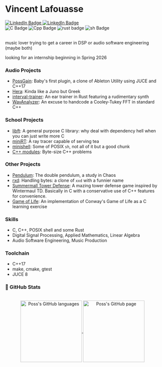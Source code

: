 # Vincent Lafouasse

<div id="social">
  <a href="https://www.linkedin.com/in/vincent-lafouasse/">
    <img src="https://img.shields.io/badge/LinkedIn-blue?style=flat&logo=linkedin&logoColor=white" alt="LinkedIn Badge"/>
  </a>
  <a href="https://github.com/vincent-lafouasse/MyResume/blob/main/cv_lafouasse.pdf">
    <img src="https://img.shields.io/badge/Resume-red?style=flat&logo=ReadMe&logoColor=white" alt="LinkedIn Badge"/>
  </a>
</div>

<div id="tech">
  <img src="https://img.shields.io/badge/C-555555?style=flat&logo=c&logoColor=white" alt="C Badge"/>
  <img src="https://img.shields.io/badge/C%2B%2B-F34B7E?style=flat&logo=c%2B%2B&logoColor=white" alt="Cpp Badge"/>
  <img src="https://img.shields.io/badge/Rust-DEA584?style=flat&logo=rust&logoColor=black" alt="rust badge"/>
  <img src="https://img.shields.io/badge/Bash-89E051?style=flat&logo=GNU%20Bash&logoColor=black" alt="sh Badge"/>
</div>

</br>

music lover trying to get a career in DSP or audio software engineering (maybe both)

looking for an internship beginning in Spring 2026

### Audio Projects
- [PossGain](https://github.com/vincent-lafouasse/PossGain): Baby's first plugin, a clone of Ableton Utility using JUCE and C++17
- [Hera](https://github.com/vincent-lafouasse/Hera): Kinda like a Juno but Greek
- [interval-trainer](https://github.com/vincent-lafouasse/interval-trainer): An ear trainer in Rust featuring a rudimentary synth
- [WavAnalyzer](https://github.com/vincent-lafouasse/WavAnalyzer): An excuse to handcode a Cooley-Tukey FFT in standard C++


### School Projects
- [libft](https://github.com/vincent-lafouasse/libft): A general purpose C library: why deal with dependency hell when you can just write more C
- [miniRT](https://github.com/vincent-lafouasse/miniRT): A ray tracer capable of serving tea
- [minishell](https://github.com/vincent-lafouasse/minishell): Some of POSIX `sh`, not all of it but a good chunk
- [C++ modules](https://github.com/vincent-lafouasse/cxx-modules): Byte-size C++ problems

### Other Projects
- [Pendulum](https://github.com/vincent-lafouasse/Pendulum): The double pendulum, a study in Chaos
- [rxd](https://github.com/vincent-lafouasse/rxd): Handling bytes: a clone of `xxd` with a funnier name
- [Summermall Tower Defense](https://github.com/vincent-lafouasse/Summermall-TD): A mazing tower defense game inspired by Wintermaul TD. Basically in C with a conservative use of C++ features for convenience.
- [Game of Life](https://github.com/vincent-lafouasse/Conway-Game-of-Life): An implementation of Conway's Game of Life as a C learning exercise


### Skills

- C, C++, POSIX shell and some Rust
- Digital Signal Processing, Applied Mathematics, Linear Algebra
- Audio Software Engineering, Music Production

### Toolchain

- C++17
- make, cmake, gtest
- JUCE 8


### 🔬 GitHub Stats
</br>
<div align="center"> 
   <a href="https://github.com/vincent-lafouasse" >
     <img align="center" src="https://github-readme-stats.vercel.app/api/top-langs/?username=vincent-lafouasse&langs_count=4&theme=github_dark&hide=html,css,lua,cmake,shell,makefile"" alt="Poss's GitHub languages" height="200"/>
   </a>

   <a href="https://github.com/vincent-lafouasse">
       <img align="center" src="https://github-readme-stats.vercel.app/api/?username=vincent-lafouasse&theme=github_dark&show_icons=true&include_all_commits=true" alt="Poss's GitHub page" height="200"/>
   </a>
</div>
